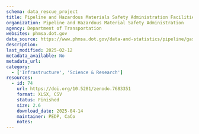 ```yaml
---
schema: data_rescue_project 
title: Pipeline and Hazardous Materials Safety Administration Facilities
organization: Pipeline and Hazardous Material Safety Administration
agency: Department of Transportation
websites: phmsa.dot.gov
data_source: https://www.phmsa.dot.gov/data-and-statistics/pipeline/gas-distribution-gas-gathering-gas-transmission-hazardous-liquids
description: 
last_modified: 2025-02-12
metadata_available: No
metadata_url: 
category:
  - ['Infrastructure', 'Science & Research'] 
resources:
  - id: 74
    url: https://doi.org/10.5281/zenodo.7683351
    format: XLSX, CSV
    status: Finished
    size: 2.6
    download_date: 2025-04-14
    maintainer: PEDP, CaCo
    notes: 
---
```

